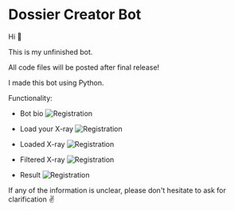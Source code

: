 # Dossier Creator Bot
Hi 👋 

This is my unfinished bot.

All code files will be posted after final release!

I made this bot using Python.

Functionality:

 - Bot bio
 ![Registration](https://github.com/MilitaryGuineaPig/Python_Bot/blob/main/ReadMeImages/Bot_info.png)
 
 - Load your X-ray
  ![Registration](https://github.com/MilitaryGuineaPig/Python_Bot/blob/main/ReadMeImages/Bot_info.png)
 
  - Loaded X-ray
  ![Registration](https://github.com/MilitaryGuineaPig/Python_Bot/blob/main/ReadMeImages/Bot_info.png)
  
  - Filtered X-ray
  ![Registration](https://github.com/MilitaryGuineaPig/Python_Bot/blob/main/ReadMeImages/Bot_info.png)
 
  - Result
  ![Registration](https://github.com/MilitaryGuineaPig/Python_Bot/blob/main/ReadMeImages/Bot_info.png)

 If any of the information is unclear, please don't hesitate to ask for clarification ✌️ 

